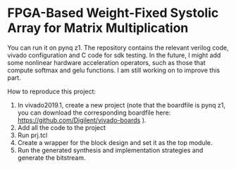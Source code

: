 # FPGA-Based Weight-Fixed Systolic Array for Matrix Multiplication
You can run it on pynq z1. The repository contains the relevant verilog code, vivado configuration and C code for sdk testing.
In the future, I might add some nonlinear hardware acceleration operators, such as those that compute softmax and gelu functions. I am still working on to improve this part.

How to reproduce this project: 
1. In vivado2019.1, create a new project (note that the boardfile is pynq z1, you can download the corresponding boardfile here: https://github.com/Digilent/vivado-boards ).
2. Add all the code to the project
3. Run prj.tcl
4. Create a wrapper for the block design and set it as the top module.
5. Run the generated synthesis and implementation strategies and generate the bitstream.
